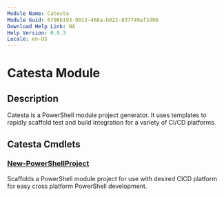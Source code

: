```yaml
---
Module Name: Catesta
Module Guid: 6796b193-9013-468a-b022-837749af2d06
Download Help Link: NA
Help Version: 0.9.3
Locale: en-US
---
```


# Catesta Module
## Description
Catesta is a PowerShell module project generator. It uses templates to rapidly scaffold test and build integration for a variety of CI/CD platforms.

## Catesta Cmdlets
### [New-PowerShellProject](New-PowerShellProject.md)
Scaffolds a PowerShell module project for use with desired CICD platform for easy cross platform PowerShell development.


